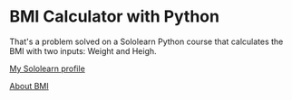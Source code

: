 # BMI Calculator with Python
That's a problem solved on a Sololearn Python course that calculates the BMI with two inputs: Weight and Heigh.

[My Sololearn profile](https://www.sololearn.com/profile/10034312)

[About BMI](https://www.cdc.gov/healthyweight/assessing/bmi/adult_bmi/index.html)
